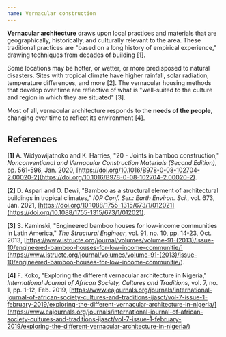 ```yaml
---
name: Vernacular construction
---
```


**Vernacular architecture** draws upon local practices and materials that are geographically, historically, and culturally relevant to the area. These traditional practices are "based on a long history of empirical experience," drawing techniques from decades of building [1].

Some locations may be hotter, or wetter, or more predisposed to natural disasters. Sites with tropical climate have higher rainfall, solar radiation, temperature differences, and more [2]. The vernacular housing methods that develop over time are reflective of what is "well-suited to the culture and region in which they are situated" [3].

Most of all, vernacular architecture responds to the **needs of the people**, changing over time to reflect its environment [4].

## References

**[1]** A. Widyowijatnoko and K. Harries, "20 - Joints in bamboo construction," _Nonconventional and Vernacular Construction Materials (Second Edition)_, pp. 561-596, Jan. 2020, [https://doi.org/10.1016/B978-0-08-102704-2.00020-2](https://doi.org/10.1016/B978-0-08-102704-2.00020-2).

**[2]** D. Aspari and O. Dewi, "Bamboo as a structural element of architectural buildings in tropical climates," _IOP Conf. Ser.: Earth Environ. Sci._, vol. 673, Jan. 2021, [https://doi.org/10.1088/1755-1315/673/1/012021](https://doi.org/10.1088/1755-1315/673/1/012021).

**[3]** S. Kaminski, "Engineered bamboo houses for low-income communities in Latin America," _The Structural Engineer_, vol. 91, no. 10, pp. 14-23, Oct. 2013, [https://www.istructe.org/journal/volumes/volume-91-(2013)/issue-10/engineered-bamboo-houses-for-low-income-communitie/](<https://www.istructe.org/journal/volumes/volume-91-(2013)/issue-10/engineered-bamboo-houses-for-low-income-communitie/>).

**[4]** F. Koko, "Exploring the different vernacular architecture in Nigeria," _International Journal of African Society, Cultures and Traditions_, vol. 7, no. 1, pp. 1-12, Feb. 2019, [https://www.eajournals.org/journals/international-journal-of-african-society-cultures-and-traditions-ijasct/vol-7-issue-1-february-2019/exploring-the-different-vernacular-architecture-in-nigeria/](https://www.eajournals.org/journals/international-journal-of-african-society-cultures-and-traditions-ijasct/vol-7-issue-1-february-2019/exploring-the-different-vernacular-architecture-in-nigeria/)
